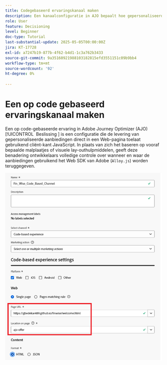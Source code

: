 ```yaml
---
title: Codegebaseerd ervaringskanaal maken
description: Een kanaalconfiguratie in AJO bepaalt hoe gepersonaliseerde inhoud, zoals aanbiedingen, via een specifiek kanaal zoals web, e-mail, mobiele app of andere digitale aanraakpunten wordt geleverd.
role: User
feature: Decisioning
level: Beginner
doc-type: Tutorial
last-substantial-update: 2025-05-05T00:00:00Z
jira: KT-17728
exl-id: a7247b19-877b-4f62-b4d1-1c3a762b3433
source-git-commit: 9a35160921988103182815efd3551151c09b9bb4
workflow-type: tm+mt
source-wordcount: '92'
ht-degree: 0%

---
```


# Een op code gebaseerd ervaringskanaal maken

Een op code-gebaseerde ervaring in Adobe Journey Optimizer (AJO) [!UICONTROL &#x200B; Beslissing &#x200B;] is een configuratie die de levering van gepersonaliseerde aanbiedingen direct in een Web-pagina toelaat gebruikend cliënt-kant JavaScript. In plaats van zich het baseren op vooraf bepaalde malplaatjes of visuele lay-outhulpmiddelen, geeft deze benadering ontwikkelaars volledige controle over wanneer en waar de aanbiedingen gebruikend het Web SDK van Adobe (`Alloy.js`) worden teruggegeven.

![ creeer-kanaal ](assets/cbe-channel.png)
